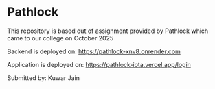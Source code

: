 # Pathlock

This repository is based out of assignment provided by Pathlock which came to our college on October 2025

Backend is deployed on: https://pathlock-xnv8.onrender.com

Application is deployed on: https://pathlock-iota.vercel.app/login

Submitted by:
Kuwar Jain 
